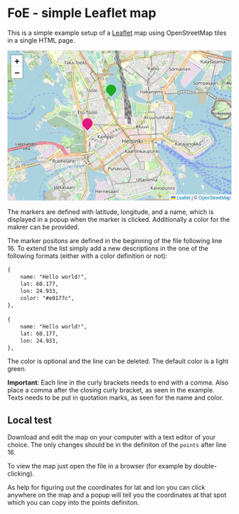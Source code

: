 # FoE - simple Leaflet map
This is a simple example setup of a [Leaflet](https://leafletjs.com) map using OpenStreetMap tiles in a single HTML page.

![Screenshot of example map](screenshot.png)

The markers are defined with latitude, longitude, and a name, which is displayed in a popup when the marker is clicked. Additionally a color for the makrer can be provided.

The marker positons are defined in the beginning of the file following line 16. To extend the list simply add a new descriptions in the one of the following formats (either with a color definition or not):
```
{
    name: "Hello world!",
    lat: 60.177, 
    lon: 24.933,
    color: "#e0177c",
},

{
    name: "Hello world!",
    lat: 60.177, 
    lon: 24.933,
},
```
The color is optional and the line can be deleted. The default color is a light green.

**Important**: Each line in the curly brackets needs to end with a comma. Also place a comma after the closing curly bracket, as seen in the example.
Texts needs to be put in quotation marks, as seen for the name and color.

## Local test
Download and edit the map on your computer with a text editor of your choice. The only changes should be in the definiton of the `points` after line 16.

To view the map just open the file in a browser (for example by double-clicking).

As help for figuring out the coordinates for lat and lon you can click anywhere on the map and a popup will tell you the coordinates at that spot which you can copy into the points definiton.